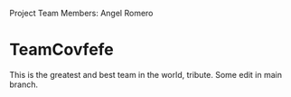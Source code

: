 Project Team Members:
Angel Romero
# TeamCovfefe
This is the greatest and best team in the world, tribute.
Some edit in main branch.
